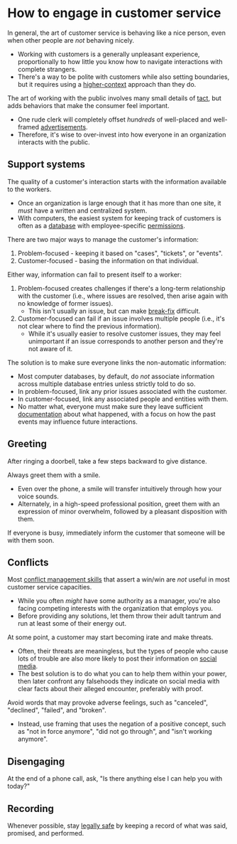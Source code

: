 
# How to engage in customer service

In general, the art of customer service is behaving like a nice person, even when other people are *not* behaving nicely.

- Working with customers is a generally unpleasant experience, proportionally to how little you know how to navigate interactions with complete strangers.
- There's a way to be polite with customers while also setting boundaries, but it requires using a [higher-context](culture.md) approach than they do.

The art of working with the public involves many small details of [tact](people-boundaries.md), but adds behaviors that make the consumer feel important.

- One rude clerk will completely offset *hundreds* of well-placed and well-framed [advertisements](marketing.md).
- Therefore, it's wise to over-invest into how everyone in an organization interacts with the public.

## Support systems

The quality of a customer's interaction starts with the information available to the workers.

- Once an organization is large enough that it has more than one site, it *must* have a written and centralized system.
- With computers, the easiest system for keeping track of customers is often as a [database](database.md) with employee-specific [permissions](computers-cysec-authentication.md).

There are two major ways to manage the customer's information:

1. Problem-focused - keeping it based on "cases", "tickets", or "events".
2. Customer-focused - basing the information on that individual.

Either way, information can fail to present itself to a worker:

1. Problem-focused creates challenges if there's a long-term relationship with the customer (i.e., where issues are resolved, then arise again with no knowledge of former issues).
   - This isn't usually an issue, but can make [break-fix](https://adequate.life/fix/) difficult.
2. Customer-focused can fail if an issue involves multiple people (i.e., it's not clear where to find the previous information).
   - While it's usually easier to resolve customer issues, they may feel unimportant if an issue corresponds to another person and they're not aware of it.

The solution is to make sure everyone links the non-automatic information:

- Most computer databases, by default, do *not* associate information across multiple database entries unless strictly told to do so.
- In problem-focused, link any prior issues associated with the customer.
- In customer-focused, link any associated people and entities with them.
- No matter what, everyone must make sure they leave sufficient [documentation](language-writing-documentation.md) about what happened, with a focus on how the past events may influence future interactions.

## Greeting

After ringing a doorbell, take a few steps backward to give distance.

Always greet them with a smile.

- Even over the phone, a smile will transfer intuitively through how your voice sounds.
- Alternately, in a high-speed professional position, greet them with an expression of minor overwhelm, followed by a pleasant disposition with them.

If everyone is busy, immediately inform the customer that someone will be with them soon.

## Conflicts

Most [conflict management skills](people-conflicts.md) that assert a win/win are *not* useful in most customer service capacities.

- While you often *might* have some authority as a manager, you're also facing competing interests with the organization that employs you.
- Before providing any solutions, let them throw their adult tantrum and run at least some of their energy out.

At some point, a customer may start becoming irate and make threats.

- Often, their threats are meaningless, but the types of people who cause lots of trouble are also more likely to post their information on [social media](networks-social.md).
- The best solution is to do what you can to help them within your power, then later confront any falsehoods they indicate on social media with clear facts about their alleged encounter, preferably with proof.

Avoid words that may provoke adverse feelings, such as "canceled", "declined", "failed", and "broken".

- Instead, use framing that uses the negation of a positive concept, such as "not in force anymore", "did not go through", and "isn't working anymore".

## Disengaging

At the end of a phone call, ask, "Is there anything else I can help you with today?"

## Recording

Whenever possible, stay [legally safe](legal-safety.md) by keeping a record of what was said, promised, and performed.

